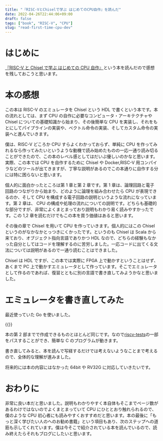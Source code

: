 ```yaml
---
title: "『RISC-VとChiselで学ぶ はじめてのCPU自作』を読んだ"
date: 2022-04-26T22:44:06+09:00
draft: false
tags: ["book", "RISC-V", "CPU"]
slug: "read-first-time-cpu-dev"
---
```


# はじめに

[『RISC-V と Chisel で学ぶ はじめての CPU 自作』](https://www.amazon.co.jp/dp/4297123053)という本を読んだので感想を残しておこうと思います。

# 本の感想

この本は RISC-V のエミュレータを Chisel という HDL で書くという本です。本の流れとしては、まず CPU の自作に必要なコンピュータ・アーキテクチャや Chisel についての基礎知識から始まり、その後簡単な CPU を実装し、それをもとにしてパイプラインの実装や、ベクトル命令の実装、そしてカスタム命令の実装へと進んでいきます。

僕は、RISC-V どころか CPU すらよくわかっておらず、単純に CPU を作ってみれるなら作ってみたいというような動機で読み始めたものの一応一通り読み切ることができたので、この本のレベル感としてはだいぶ優しいのかなと思います。実際、この本では CPU を自作するために Chisel や Docker,RISC-V 用コンパイラなどのツールが出てきますが、丁寧な説明があるのでこの本通りに自作する分には特に困らないと思います。

個人的に面白かったところは第 1 章と第 2 章です。第 1 章は、論理回路と電子回路のつながりから始まり、どのように論理を組み合わせたら CPU が表現できるのか、そして CPU を構成する電子回路の説明というような流れになっています。第 2 章は、 CPU の構成や処理の流れについての説明です。どちらも基礎的な部分ですが、非常によくまとまっており説明もわかり易く読みやすかったです。この 1,2 章を読むだけでもこの本を買う価値はあると思います。

その後の章で Chisel を用いて CPU を作っていきます。個人的にはこの Chisel というのがなかなかとっつきにくかったです。というのも Chisel は Scala から来ており、オブジェクト指向言語でありかつ HDL なので、どちらの経験もなかった自分としてはコードを理解するのに苦労しました。一応コードに出てくる文法については説明があるので一通り読むことはできました。

Chisel は HDL ですが、この本では実際に FPGA 上で動かすということはせず、あくまで PC 上で動かすエミュレータとして作っています。そこでエミュレータとして作るのであれば、復習とともに別の言語で書き直してみようかなと思いました。

# エミュレータを書き直してみた

最近使っていた Go を使いました。

{{<githubcard url="https://github.com/kinpoko/grvemu" name="grvemu">}}

本の第 2 部までで作成できるものとほとんど同じです。なので[riscv-tests](https://github.com/riscv-software-src/riscv-tests)の一部をパスすることができ、簡単な C のプログラムが動きます。

書き直してみると、本を読んで写経するだけでは考えないようなことまで考えるので、全体的な理解が進みました。

将来的には本の内容にはなかった 64bit や RV32G に対応していきたいです。

# おわりに

非常に良い本だと思いました。説明もわかりやすく本自体もそこまでページ数があるわけではないのでよくまとまっていて CPU にひととおり触れられるので、僕のような CPU 初心者にも読みやすくおすすめだと思います。本の最後に「もっと深く学びたい人のへのお勧め書籍」という項目もあり、次のステップへの道筋も示してくれています。僕は今そこで紹介されている本を読んでいるので、読み終えたらそれもブログにしたいと思います。
